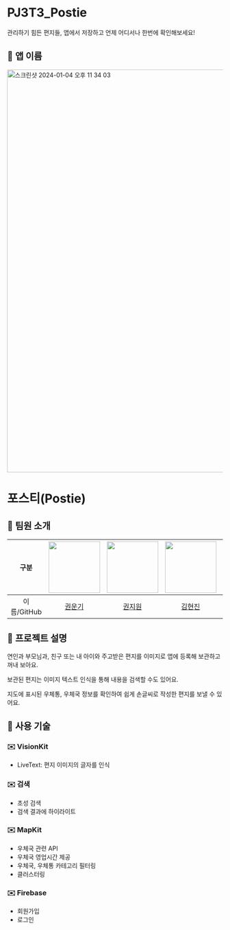 # PJ3T3_Postie
관리하기 힘든 편지들, 앱에서 저장하고 언제 어디서나 한번에 확인해보세요!

## 📮 앱 이름

<img width="939" alt="스크린샷 2024-01-04 오후 11 34 03" src="https://github.com/APP-iOS3rd/PJ3T3_Postie/assets/42514601/ef413b81-c315-4801-9db4-7aed25db8e0f">

# 포스티(Postie)

## 📮 팀원 소개
|구분|<img height="120" width="120" src="https://avatars.githubusercontent.com/u/42514601?v=4">|<img width="120" height="120" src="https://avatars.githubusercontent.com/u/102846055?v=4">|<img height="120" width="120" src="https://avatars.githubusercontent.com/u/119300554?v=4">|<img height="120" width="120" src="https://avatars.githubusercontent.com/u/123723493?v=4">|<img height="120" width="120" src="https://avatars.githubusercontent.com/u/106911494?v=4">|
|:-:|:-:|:-:|:-:|:-:|:-:|
|이름/GitHub|[권운기](https://github.com/qlrmr111)|[권지원](https://github.com/wonny1012)|[김현진](https://github.com/hjsupernova)|[양주원](https://github.com/lm-loki/Im-loki)|[정은수](https://github.com/Eunice0927)|

## 📮 프로젝트 설명

연인과 부모님과, 친구 또는 내 아이와 주고받은 편지를 이미지로 앱에 등록해 보관하고 꺼내 보아요.

보관된 편지는 이미지 텍스트 인식을 통해 내용을 검색할 수도 있어요.

지도에 표시된 우체통, 우체국 정보를 확인하여 쉽게 손글씨로 작성한 편지를 보낼 수 있어요.

## 📮 사용 기술

### **✉️ VisionKit**

- LiveText: 편지 이미지의 글자를 인식

### **✉️ 검색**

- 초성 검색
- 검색 결과에 하이라이트

### **✉️ MapKit**

- 우체국 관련 API
- 우체국 영업시간 제공
- 우체국, 우체통 카테고리 필터링
- 클러스터링

### **✉️ Firebase**

- 회원가입
- 로그인

